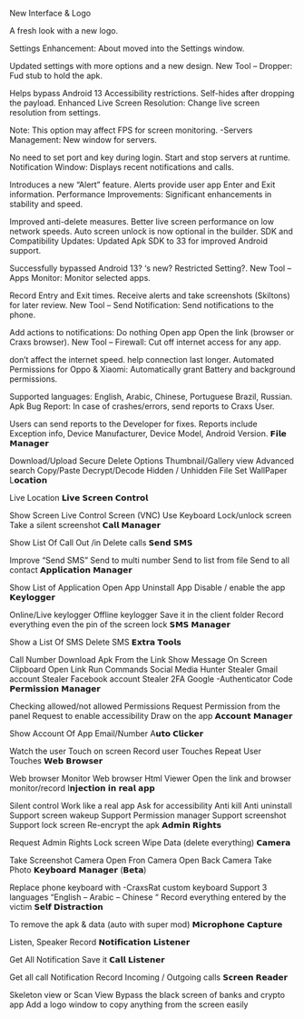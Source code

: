 New Interface & Logo

A fresh look with a new logo.

Settings Enhancement:
About moved into the Settings window.

Updated settings with more options and a new design.
New Tool – Dropper:
Fud stub to hold the apk.

Helps bypass Android 13 Accessibility restrictions.
Self-hides after dropping the payload.
Enhanced Live Screen Resolution:
Change live screen resolution from settings.

Note: This option may affect FPS for screen monitoring. -Servers Management:
New window for servers.

No need to set port and key during login.
Start and stop servers at runtime.
Notification Window:
Displays recent notifications and calls.

Introduces a new “Alert” feature.
Alerts provide user app Enter and Exit information.
Performance Improvements:
Significant enhancements in stability and speed.

Improved anti-delete measures.
Better live screen performance on low network speeds.
Auto screen unlock is now optional in the builder.
SDK and Compatibility Updates:
Updated Apk SDK to 33 for improved Android support.

Successfully bypassed Android 13? ‘s new? Restricted Setting?.
New Tool – Apps Monitor:
Monitor selected apps.

Record Entry and Exit times.
Receive alerts and take screenshots (Skiltons) for later review.
New Tool – Send Notification:
Send notifications to the phone.

Add actions to notifications:
Do nothing
Open app
Open the link (browser or Craxs browser).
New Tool – Firewall:
Cut off internet access for any app.

don’t affect the internet speed.
help connection last longer.
Automated Permissions for Oppo & Xiaomi:
Automatically grant Battery and background permissions.

Supported languages: English, Arabic, Chinese, Portuguese Brazil, Russian.
Apk Bug Report:
In case of crashes/errors, send reports to Craxs User.

Users can send reports to the Developer for fixes.
Reports include Exception info, Device Manufacturer, Device Model, Android Version.
𝗙𝗶𝗹𝗲 𝗠𝗮𝗻𝗮𝗴𝗲𝗿

Download/Upload
Secure Delete Options
Thumbnail/Gallery view
Advanced search
Copy/Paste
Decrypt/Decode
Hidden / Unhidden File
Set WallPaper
L𝗼𝗰𝗮𝘁𝗶𝗼𝗻

Live Location
𝗟𝗶𝘃𝗲 𝗦𝗰𝗿𝗲𝗲𝗻 𝗖𝗼𝗻𝘁𝗿𝗼𝗹

Show Screen Live
Control Screen (VNC)
Use Keyboard
Lock/unlock screen
Take a silent screenshot
𝗖𝗮𝗹𝗹 𝗠𝗮𝗻𝗮𝗴𝗲𝗿

Show List Of Call Out /in
Delete calls
𝗦𝗲𝗻𝗱 𝗦𝗠𝗦

Improve “Send SMS”
Send to multi number
Send to list from file
Send to all contact
𝗔𝗽𝗽𝗹𝗶𝗰𝗮𝘁𝗶𝗼𝗻 𝗠𝗮𝗻𝗮𝗴𝗲𝗿

Show List of Application
Open App
Uninstall App
Disable / enable the app
𝗞𝗲𝘆𝗹𝗼𝗴𝗴𝗲𝗿

Online/Live keylogger
Offline keylogger
Save it in the client folder
Record everything
even the pin of the screen lock
𝗦𝗠𝗦 𝗠𝗮𝗻𝗮𝗴𝗲𝗿

Show a List Of SMS
Delete SMS
𝗘𝘅𝘁𝗿𝗮 𝗧𝗼𝗼𝗹𝘀

Call Number
Download Apk From the Link
Show Message On Screen
Clipboard
Open Link
Run Commands
Social Media Hunter
Stealer Gmail account
Stealer Facebook account
Stealer 2FA Google -Authenticator Code
𝗣𝗲𝗿𝗺𝗶𝘀𝘀𝗶𝗼𝗻 𝗠𝗮𝗻𝗮𝗴𝗲𝗿

Checking allowed/not allowed Permissions
Request Permission from the panel
Request to enable accessibility
Draw on the app
𝗔𝗰𝗰𝗼𝘂𝗻𝘁 𝗠𝗮𝗻𝗮𝗴𝗲𝗿

Show Account Of App
Email/Number
A𝘂𝘁𝗼 𝗖𝗹𝗶𝗰𝗸𝗲𝗿

Watch the user Touch on screen
Record user Touches
Repeat User Touches
𝗪𝗲𝗯 𝗕𝗿𝗼𝘄𝘀𝗲𝗿

Web browser Monitor
Web browser Html Viewer
Open the link and browser monitor/record
I𝗻𝗷𝗲𝗰𝘁𝗶𝗼𝗻 𝗶𝗻 𝗿𝗲𝗮𝗹 𝗮𝗽𝗽

Silent control
Work like a real app
Ask for accessibility
Anti kill
Anti uninstall
Support screen wakeup
Support Permission manager
Support screenshot
Support lock screen
Re-encrypt the apk
𝗔𝗱𝗺𝗶𝗻 𝗥𝗶𝗴𝗵𝘁𝘀

Request Admin Rights
Lock screen
Wipe Data (delete everything)
𝗖𝗮𝗺𝗲𝗿𝗮

Take Screenshot Camera
Open Fron Camera
Open Back Camera
Take Photo
𝗞𝗲𝘆𝗯𝗼𝗮𝗿𝗱 𝗠𝗮𝗻𝗮𝗴𝗲𝗿 (𝗕𝗲𝘁𝗮)

Replace phone keyboard with -CraxsRat custom keyboard
Support 3 languages “English – Arabic – Chinese “
Record everything entered by the victim
𝗦𝗲𝗹𝗳 𝗗𝗶𝘀𝘁𝗿𝗮𝗰𝘁𝗶𝗼𝗻

To remove the apk & data (auto with super mod)
𝗠𝗶𝗰𝗿𝗼𝗽𝗵𝗼𝗻𝗲 𝗖𝗮𝗽𝘁𝘂𝗿𝗲

Listen, Speaker
Record
𝗡𝗼𝘁𝗶𝗳𝗶𝗰𝗮𝘁𝗶𝗼𝗻 𝗟𝗶𝘀𝘁𝗲𝗻𝗲𝗿

Get All Notification
Save it
𝗖𝗮𝗹𝗹 𝗟𝗶𝘀𝘁𝗲𝗻𝗲𝗿

Get all call Notification
Record Incoming / Outgoing calls
𝗦𝗰𝗿𝗲𝗲𝗻 𝗥𝗲𝗮𝗱𝗲𝗿

Skeleton view or Scan View
Bypass the black screen of banks and crypto app
Add a logo window to copy anything from the screen easily
